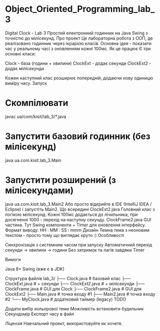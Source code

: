 # Object_Oriented_Programming_lab_3
Digital Clock - Lab 3
Простий електронний годинник на Java Swing з точністю до мілісекунд.
Про проект
Це лабораторна робота з ООП, де реалізовано годинник через ієрархію класів. Основна ідея - показати час у реальному часі з оновленням кожні 100мс.
Як це працює
Є три основні класи:

Clock - база (години + хвилини)
ClockExt - додає секунди
ClockExt2 - додає мілісекунди

Кожен наступний клас розширює попередній, додаючи нову одиницю виміру часу.
Запуск
# Скомпілювати
javac ua/com/kisit/lab_3/*.java

# Запустити базовий годинник (без мілісекунд)
java ua.com.kisit.lab_3.Main

# Запустити розширений (з мілісекундами)
java ua.com.kisit.lab_3.Main2
Або просто відкрийте в IDE (IntelliJ IDEA / Eclipse) і запустіть Main2.
Що всередині
ClockExt2.java
Головний клас з логікою мілісекунд. Кожні 100мс додається до лічильника, при досягненні 1000 - перехід на наступну секунду.
ClockFrame2.java
GUI частина. Тут Swing компоненти + Timer для оновлення інтерфейсу.
Формат виводу: HH : MM : SS : mmm
Дизайн
Темна тема з неоновим текстом - просто тому що виглядає круто :)
Особливості

Синхронізація з системним часом при запуску
Автоматичний перехід секунди → хвилини → години
Без затримок та лагів завдяки Timer

Вимоги

Java 8+
Swing (вже є в JDK)

Структура файлів
lab_3/
├── Clock.java           # базовий клас
├── ClockExt.java        # + секунди
├── ClockExt2.java       # + мілісекунди
├── ClockFrame.java      # GUI для Clock
├── ClockFrame2.java     # GUI для ClockExt2
├── Main.java            # точка входу #1
├── Main2.java           # точка входу #2
└── MyClock.java         # додатковий таймер (legacy)
TODO

 Додати вибір кольорової теми
 Можливість встановити будильник
 Секундомір
 Експорт часу в файл

Ліцензія
Навчальний проект, використовуйте як хочете.
